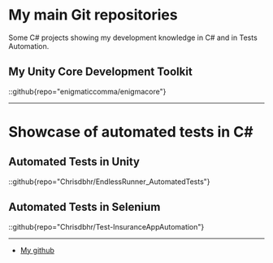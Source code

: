 # My main Git repositories

Some C# projects showing my development knowledge in C# and in Tests Automation.

## My Unity Core Development Toolkit

::github{repo="enigmaticcomma/enigmacore"}

---

# Showcase of automated tests in C#

## Automated Tests in Unity
::github{repo="Chrisdbhr/EndlessRunner_AutomatedTests"}

## Automated Tests in Selenium
::github{repo="Chrisdbhr/Test-InsuranceAppAutomation"}

---

- [My github](https://github.com/Chrisdbhr)
